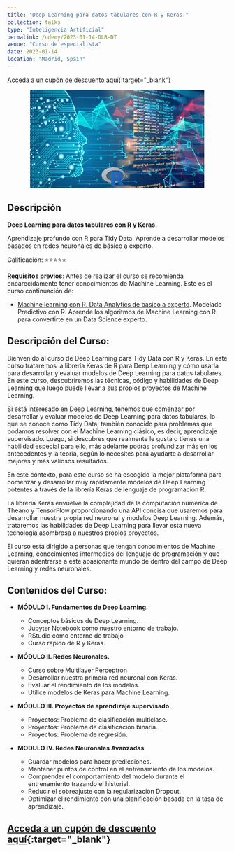 ```yaml
---
title: "Deep Learning para datos tabulares con R y Keras."
collection: talks
type: "Inteligencia Artificial"
permalink: /udemy/2023-01-14-DLR-DT
venue: "Curso de especialista"
date: 2023-01-14
location: "Madrid, Spain"
---
```


[Acceda a un cupón de descuento aquí](https://www.udemy.com/course/deep-learning-r/?couponCode=NOV_2023){:target="_blank"}

<div>
<p align = "center">
<img src="/images/courses/DLR-DT.jpg" alt="Deep Learning para datos tabulares con R" width="400">
</p>
</div>

## Descripción

<b>Deep Learning para datos tabulares con R y Keras.</b>

Aprendizaje profundo con R para Tidy Data. Aprende a desarrollar modelos basados en redes neuronales de básico a experto.

Calificación: ⭐⭐⭐⭐⭐

<b>Requisitos previos</b>: Antes de realizar el curso se recomienda encarecidamente tener conocimientos de Machine Learning. Este es el curso continuación de:
- [Machine learning con R. Data Analytics de básico a experto](https://www.udemy.com/course/machine-learning-con-r-data-analytics/?couponCode=NOV_2023). Modelado Predictivo con R. Aprende los algoritmos de Machine Learning con R para convertirte en un Data Science experto.

## Descripción del Curso:

Bienvenido al curso de Deep Learning para Tidy Data con R y Keras. En este curso trataremos la librería Keras de R para Deep Learning y cómo usarla para desarrollar y evaluar modelos de Deep Learning para datos tabulares. En este curso, descubriremos las técnicas, código y habilidades de Deep Learning que luego puede llevar a sus propios proyectos de Machine Learning.

Si está interesado en Deep Learning, tenemos que comenzar por desarrollar y evaluar modelos de Deep Learning para datos tabulares, lo que se conoce como Tidy Data; también conocido para problemas que podamos resolver con el Machine Learning clásico, es decir, aprendizaje supervisado. Luego, si descubres que realmente le gusta o tienes una habilidad especial para ello, más adelante podrás profundizar más en los antecedentes y la teoría, según lo necesites para ayudarte a desarrollar mejores y más valiosos resultados.

En este contexto, para este curso se ha escogido la mejor plataforma para comenzar y desarrollar muy rápidamente modelos de Deep Learning potentes a través de la librería Keras de lenguaje de programación R.

La librería Keras envuelve la complejidad de la computación numérica de Theano y TensorFlow proporcionando una API concisa que usaremos para desarrollar nuestra propia red neuronal y modelos Deep Learning. Además, trataremos las habilidades de Deep Learning para llevar esta nueva tecnología asombrosa a nuestros propios proyectos.

El curso  está dirigido a personas que tengan conocimientos de Machine Learning, conocimientos intermedios del lenguaje de programación y que quieran adentrarse a este apasionante mundo de dentro del campo de Deep Learning y redes neuronales.

## Contenidos del Curso:

- __MÓDULO I. Fundamentos de Deep Learning.__
    - Conceptos básicos de Deep Learning.
    - Jupyter Notebook como nuestro entorno de trabajo.
    - RStudio como entorno de trabajo
    - Curso rápido de R y Keras.

- __MÓDULO II. Redes Neuronales.__
    - Curso sobre Multilayer Perceptron
    - Desarrollar nuestra primera red neuronal con Keras.
    - Evaluar el rendimiento de los modelos.
    - Utilice modelos de Keras para Machine Learning.

- __MÓDULO III. Proyectos de aprendizaje supervisado.__
    - Proyectos: Problema de clasificación multiclase.
    - Proyectos: Problema de clasificación binaria.
    - Proyectos: Problema de regresión.

- __MODULO IV. Redes Neuronales Avanzadas__
    - Guardar modelos para hacer predicciones.
    - Mantener puntos de control en el entrenamiento de los modelos.
    - Comprender el comportamiento del modelo durante el entrenamiento trazando el historial.
    - Reducir el sobreajuste con la regularización Dropout.
    - Optimizar el rendimiento con una planificación basada en la tasa de aprendizaje.

## [Acceda a un cupón de descuento aquí](https://www.udemy.com/course/deep-learning-r/?couponCode=NOV_2023){:target="_blank"}

